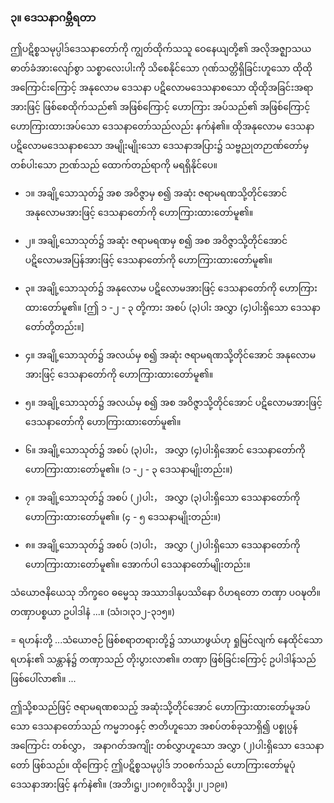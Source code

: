 ### ၃။ ဒေသနာဂမ္ဘီရတာ

ဤပဋိစ္စသမုပ္ပါဒ်ဒေသနာတော်ကို ကျွတ်ထိုက်သသူ ဝေနေယျတို့၏ အလိုအဇ္ဈာသယဓာတ်ခံအားလျော်စွာ သစ္စာလေးပါးကို သိစေနိုင်သော ဂုဏ်သတ္တိရှိခြင်းဟူသော ထိုထိုအကြောင်းကြောင့် အနုလောမ ဒေသနာ ပဋိလောမဒေသနာစသော ထိုထိုအခြင်းအရာအားဖြင့် ဖြစ်စေထိုက်သည်၏ အဖြစ်ကြောင့် ဟောကြား အပ်သည်၏ အဖြစ်ကြောင့် ဟောကြားထားအပ်သော ဒေသနာတော်သည်လည်း နက်နဲ၏။ 
ထိုအနုလောမ ဒေသနာ ပဋိလောမဒေသနာစသော အမျိုးမျိုးသော ဒေသနာအပြား၌ သဗ္ဗညုတဉာဏ်တော်မှ တစ်ပါးသော ဉာဏ်သည် ထောက်တည်ရာကို မရရှိနိုင်ပေ။

- ၁။ အချို့သောသုတ်၌ အစ အဝိဇ္ဇာမှ စ၍ အဆုံး ဇရာမရဏသို့တိုင်အောင် အနုလောမအားဖြင့် ဒေသနာတော်ကို ဟောကြားထားတော်မူ၏။

- ၂။ အချို့သောသုတ်၌ အဆုံး ဇရာမရဏမှ စ၍ အစ အဝိဇ္ဇာသို့တိုင်အောင် ပဋိလောမအပြန်အားဖြင့် ဒေသနာတော်ကို ဟောကြားထားတော်မူ၏။

- ၃။ အချို့သောသုတ်၌ အနုလောမ ပဋိလောမအားဖြင့် ဒေသနာတော်ကို ဟောကြားထားတော်မူ၏။ [ဤ ၁ -၂ - ၃ တို့ကား အစပ် (၃)ပါး အလွှာ (၄)ပါးရှိသော ဒေသနာတော်တို့တည်း။]

- ၄။ အချို့သောသုတ်၌ အလယ်မှ စ၍ အဆုံး ဇရာမရဏသို့တိုင်အောင် အနုလောမအားဖြင့် ဒေသနာတော်ကို
ဟောကြားထားတော်မူ၏။

- ၅။ အချို့သောသုတ်၌ အလယ်မှ စ၍ အစ အဝိဇ္ဇာသို့တိုင်အောင် ပဋိလောမအားဖြင့် ဒေသနာတော်ကို
ဟောကြားထားတော်မူ၏။

- ၆။ အချို့သောသုတ်၌ အစပ် (၃)ပါး， အလွှာ (၄)ပါးရှိအောင် ဒေသနာတော်ကို ဟောကြားထားတော်မူ၏။ (၁ -၂ - ၃ ဒေသနာမျိုးတည်း။)

- ၇။ အချို့သောသုတ်၌ အစပ် (၂)ပါး， အလွှာ (၃)ပါးရှိသော ဒေသနာတော်ကို ဟောကြားထားတော်မူ၏။ (၄ - ၅ ဒေသနာမျိုးတည်း။)

- ၈။ အချို့သောသုတ်၌ အစပ် (၁)ပါး， အလွှာ (၂)ပါးရှိသော ဒေသနာတော်ကို ဟောကြားထားတော်မူ၏။ အောက်ပါ ဒေသနာတော်မျိုးတည်း။

သံယောဇနိယေသု ဘိက္ခဝေ ဓမ္မေသု အဿာဒါနုပဿိနော ဝိဟရတော တဏှာ ပဝဍ္ဎတိ။ တဏှာပစ္စယာ ဥပါဒါနံ ...။ (သံ၊၁၊၃၁၂-၃၁၅။)

= ရဟန်းတို့ ...သံယောဇဉ် ဖြစ်စရာတရားတို့၌ သာယာဖွယ်ဟု ရှုမြင်လျက် နေထိုင်သော ရဟန်း၏ သန္တာန်၌ တဏှာသည် တိုးပွားလာ၏။ 
တဏှာ ဖြစ်ခြင်းကြောင့် ဥပါဒါန်သည် ဖြစ်ပေါ်လာ၏။ ...

ဤသို့စသည်ဖြင့် ဇရာမရဏစသည့် အဆုံးသို့တိုင်အောင် ဟောကြားထားတော်မူအပ်သော ဒေသနာတော်သည် ကမ္မဘဝနှင့် ဇာတိဟူသော အစပ်တစ်ခုသာရှိ၍ ပစ္စုပ္ပန်အကြောင်း တစ်လွှာ， အနာဂတ်အကျိုး တစ်လွှာဟူသော အလွှာ (၂)ပါးရှိသော ဒေသနာတော် ဖြစ်သည်။ 
ထိုကြောင့် ဤပဋိစ္စသမုပ္ပါဒ် ဘဝစက်သည် ဟောကြားတော်မူပုံ ဒေသနာအားဖြင့် နက်နဲ၏။ (အဘိ၊ဋ္ဌ၊၂၊၁၈၇။ဝိသုဒ္ဓိ၊၂၊၂၁၉။)